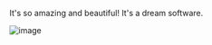 It's so amazing and beautiful! It's a dream software.

![image](https://github.com/user-attachments/assets/e40fcc48-6ffd-4c2a-b91c-9dc95bc1360b)

